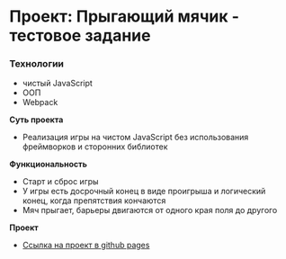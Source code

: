 # Проект: Прыгающий мячик - тестовое задание

### Технологии

- чистый JavaScript
- OOП
- Webpack

**Суть проекта**

- Реализация игры на чистом JavaScript без использования фреймворков и сторонних библиотек

**Функциональность**

- Старт и сброс игры
- У игры есть досрочный конец в виде проигрыша и логический конец, когда препятствия кончаются
- Мяч прыгает, барьеры двигаются от одного края поля до другого

**Проект**

- [Ссылка на проект в github pages](https://iiiokojiadbi.github.io/mesto-vanila/)
